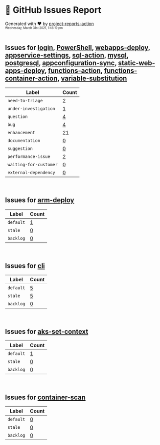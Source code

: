 # :crystal_ball: GitHub Issues Report  
  
Generated with :heart: by [project-reports-action](https://github.com/bryanmacfarlane/project-reports-action)  
<sub><sup>Wednesday, March 31st 2021, 1:46:19 pm</sup></sub>  
  &nbsp;  
## Issues for [login](https://github.com/azure/login), [PowerShell](https://github.com/azure/PowerShell), [webapps-deploy](https://github.com/azure/webapps-deploy), [appservice-settings](https://github.com/azure/appservice-settings), [sql-action](https://github.com/azure/sql-action), [mysql](https://github.com/Azure/mysql), [postgresql](https://github.com/Azure/postgresql), [appconfiguration-sync](https://github.com/azure/appconfiguration-sync), [static-web-apps-deploy](https://github.com/azure/static-web-apps-deploy), [functions-action](https://github.com/azure/functions-action), [functions-container-action](https://github.com/azure/functions-container-action), [variable-substitution](https://github.com/Microsoft/variable-substitution)
| Label                  | Count                                                |
| ---------------------- | ---------------------------------------------------- |
| `need-to-triage`       | [2](./issues-need-to-triage-1617178584.898.md)       |
| `under-investigation`  | [1](./issues-under-investigation-1617178584.898.md)  |
| `question`             | [4](./issues-question-1617178584.898.md)             |
| `bug`                  | [4](./issues-bug-1617178584.898.md)                  |
| `enhancement`          | [21](./issues-enhancement-1617178584.898.md)         |
| `documentation`        | [0](./issues-documentation-1617178584.898.md)        |
| `suggestion`           | [0](./issues-suggestion-1617178584.898.md)           |
| `performance-issue`    | [2](./issues-performance-issue-1617178584.898.md)    |
| `waiting-for-customer` | [0](./issues-waiting-for-customer-1617178584.898.md) |
| `external-dependency`  | [0](./issues-external-dependency-1617178584.898.md)  |
&nbsp;  
## Issues for [arm-deploy](https://github.com/Azure/arm-deploy)
| Label     | Count                                   |
| --------- | --------------------------------------- |
| `default` | [1](./issues-default-1617178585.188.md) |
| `stale`   | [0](./issues-stale-1617178585.188.md)   |
| `backlog` | [0](./issues-backlog-1617178585.188.md) |
&nbsp;  
## Issues for [cli](https://github.com/Azure/cli)
| Label     | Count                                   |
| --------- | --------------------------------------- |
| `default` | [5](./issues-default-1617178585.429.md) |
| `stale`   | [5](./issues-stale-1617178585.429.md)   |
| `backlog` | [0](./issues-backlog-1617178585.429.md) |
&nbsp;  
## Issues for [aks-set-context](https://github.com/Azure/aks-set-context)
| Label     | Count                                 |
| --------- | ------------------------------------- |
| `default` | [1](./issues-default-1617178585.7.md) |
| `stale`   | [0](./issues-stale-1617178585.7.md)   |
| `backlog` | [0](./issues-backlog-1617178585.7.md) |
&nbsp;  
## Issues for [container-scan](https://github.com/Azure/container-scan)
| Label     | Count                                   |
| --------- | --------------------------------------- |
| `default` | [0](./issues-default-1617178585.997.md) |
| `stale`   | [0](./issues-stale-1617178585.997.md)   |
| `backlog` | [0](./issues-backlog-1617178585.997.md) |
